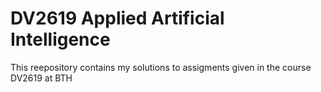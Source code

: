 # DV2619 Applied Artificial Intelligence
This reepository contains my solutions to assigments given in the course DV2619 at BTH
